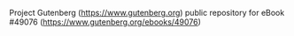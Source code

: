Project Gutenberg (https://www.gutenberg.org) public repository for eBook #49076 (https://www.gutenberg.org/ebooks/49076)
